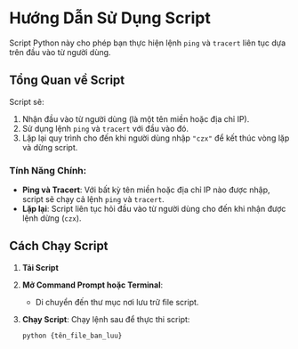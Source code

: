 # Hướng Dẫn Sử Dụng Script

Script Python này cho phép bạn thực hiện lệnh `ping` và `tracert` liên tục dựa trên đầu vào từ người dùng. 

## Tổng Quan về Script

Script sẽ:
1. Nhận đầu vào từ người dùng (là một tên miền hoặc địa chỉ IP).
2. Sử dụng lệnh `ping` và `tracert` với đầu vào đó.
3. Lặp lại quy trình cho đến khi người dùng nhập `"czx"` để kết thúc vòng lặp và dừng script.

### Tính Năng Chính:
- **Ping và Tracert**: Với bất kỳ tên miền hoặc địa chỉ IP nào được nhập, script sẽ chạy cả lệnh `ping` và `tracert`.
- **Lặp lại**: Script liên tục hỏi đầu vào từ người dùng cho đến khi nhận được lệnh dừng (`czx`).


## Cách Chạy Script

1. **Tải Script**

2. **Mở Command Prompt hoặc Terminal**:
   - Di chuyển đến thư mục nơi lưu trữ file script.

3. **Chạy Script**:
   Chạy lệnh sau để thực thi script:
   ```bash
   python {tên_file_ban_luu}
